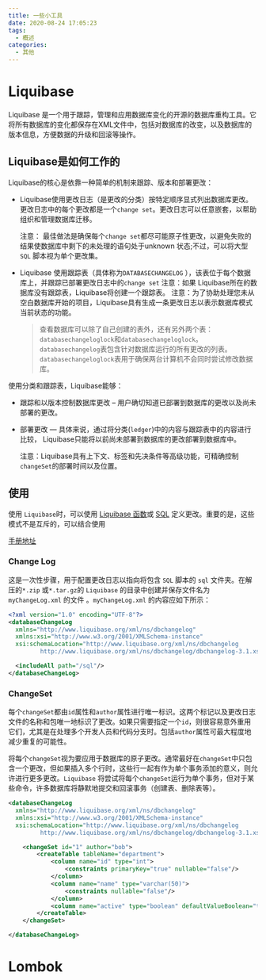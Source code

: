 ```yaml
---
title: 一些小工具
date: 2020-08-24 17:05:23
tags:
  - 概述
categories:
  - 其他
---
```


# Liquibase

Liquibase 是一个用于跟踪，管理和应用数据库变化的开源的数据库重构工具。它将所有数据库的变化都保存在XML文件中，包括对数据库的改变，以及数据库的版本信息，方便数据的升级和回滚等操作。

## Liquibase是如何工作的

Liquibase的核心是依靠一种简单的机制来跟踪、版本和部署更改：
- Liquibase使用更改日志（是更改的分类）按特定顺序显式列出数据库更改。更改日志中的每个更改都是一个`change set`。更改日志可以任意嵌套，以帮助组织和管理数据库迁移。

    注意： 最佳做法是确保每个`change set`都尽可能原子性更改，以避免失败的结果使数据库中剩下的未处理的语句处于unknown 状态;不过，可以将大型 `SQL` 脚本视为单个更改集。

- Liquibase 使用跟踪表（具体称为`DATABASECHANGELOG` ），该表位于每个数据库上，并跟踪已部署更改日志中的`change set`
    注意：如果 Liquibase所在的数据库没有跟踪表，Liquibase将创建一个跟踪表。
    注意：为了协助处理您未从空白数据库开始的项目，Liquibase具有生成一条更改日志以表示数据库模式当前状态的功能。
    
    > 查看数据库可以除了自己创建的表外，还有另外两个表：`databasechangeloglock`和`databasechangeloglock`。`databasechangelog`表包含针对数据库运行的所有更改的列表。`databasechangeloglock`表用于确保两台计算机不会同时尝试修改数据库。


使用分类和跟踪表，Liquibase能够：

- 跟踪和以版本控制数据库更改 – 用户确切知道已部署到数据库的更改以及尚未部署的更改。

- 部署更改 — 具体来说，通过将分类(`ledger`)中的内容与跟踪表中的内容进行比较，  Liquibase只能将以前尚未部署到数据库的更改部署到数据库中。

  注意：Liquibase具有上下文、标签和先决条件等高级功能，可精确控制`changeSet`的部署时间以及位置。


## 使用

使用 `Liquibase`时，可以使用 [Liquibase 函数](https://www.liquibase.org/quickstart.html#simpleSQL)或 [SQL](https://www.liquibase.org/quickstart.html#lbmodel) 定义更改。重要的是，这些模式不是互斥的，可以结合使用

[手册地址](https://docs.liquibase.com/commands/home.html)

### Change Log

这是一次性步骤，用于配置更改日志以指向将包含 `SQL` 脚本的 `sql` 文件夹。在解压的`*.zip` 或`*.tar.gz`的 `Liquibase` 的目录中创建并保存文件名为 `myChangeLog.xml` 的文件 。`myChangeLog.xml` 的内容应如下所示：

```xml
<?xml version="1.0" encoding="UTF-8"?>
<databaseChangeLog
  xmlns="http://www.liquibase.org/xml/ns/dbchangelog"
  xmlns:xsi="http://www.w3.org/2001/XMLSchema-instance"
  xsi:schemaLocation="http://www.liquibase.org/xml/ns/dbchangelog
         http://www.liquibase.org/xml/ns/dbchangelog/dbchangelog-3.1.xsd">

  <includeAll path="/sql"/>
</databaseChangeLog>
```

### ChangeSet

每个`changeSet`都由`id`属性和`author`属性进行唯一标识。这两个标记以及更改日志文件的名称和包唯一地标识了更改。如果只需要指定一个`id`，则很容易意外重用它们，尤其是在处理多个开发人员和代码分支时。包括`author`属性可最大程度地减少重复的可能性。

将每个`changeSet`视为要应用于数据库的原子更改。通常最好在`changeSet`中只包含一个更改，但如果插入多个行时，这些行一起有作为单个事务添加的意义，则允许进行更多更改。`Liquibase` 将尝试将每个`changeSet`运行为单个事务，但对于某些命令，许多数据库将静默地提交和回滚事务（创建表、删除表等）。

```xml
<databaseChangeLog
  xmlns="http://www.liquibase.org/xml/ns/dbchangelog"
  xmlns:xsi="http://www.w3.org/2001/XMLSchema-instance"
  xsi:schemaLocation="http://www.liquibase.org/xml/ns/dbchangelog
         http://www.liquibase.org/xml/ns/dbchangelog/dbchangelog-3.1.xsd">

    <changeSet id="1" author="bob">
        <createTable tableName="department">
            <column name="id" type="int">
                <constraints primaryKey="true" nullable="false"/>
            </column>
            <column name="name" type="varchar(50)">
                <constraints nullable="false"/>
            </column>
            <column name="active" type="boolean" defaultValueBoolean="true"/>
        </createTable>
    </changeSet>

</databaseChangeLog>
```



# Lombok

